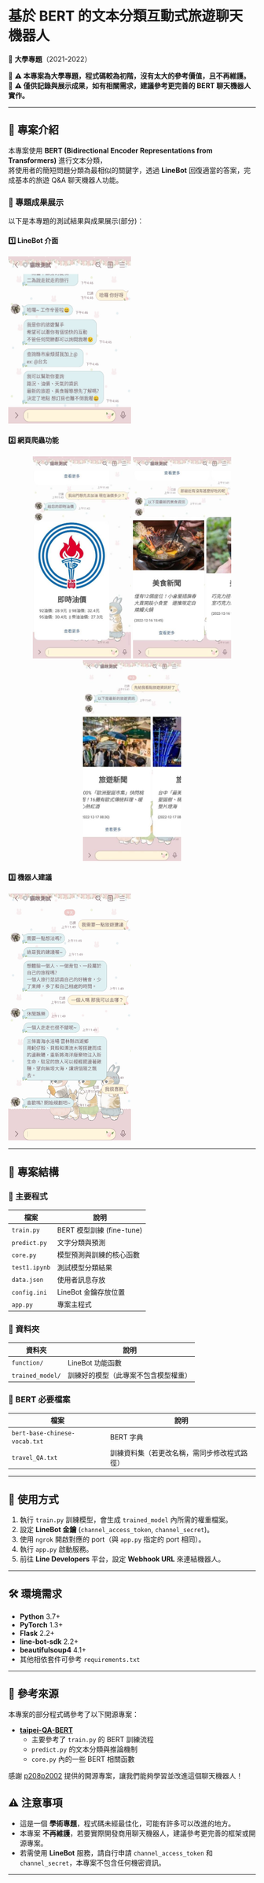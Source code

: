 # **基於 BERT 的文本分類互動式旅遊聊天機器人**
📌 **大學專題**（2021-2022）

🚨 **⚠️ 本專案為大學專題，程式碼較為初階，沒有太大的參考價值，且不再維護。**  
🚨 **⚠️ 僅供記錄與展示成果，如有相關需求，建議參考更完善的 BERT 聊天機器人實作。**

---

## **📌 專案介紹**
本專案使用 **BERT (Bidirectional Encoder Representations from Transformers)** 進行文本分類，  
將使用者的簡短問題分類為最相似的關鍵字，透過 **LineBot** 回復適當的答案，完成基本的旅遊 Q&A 聊天機器人功能。

### **📸 專題成果展示**
以下是本專題的測試結果與成果展示(部分)：

#### 1️⃣ LineBot 介面
<img src="image/使用者提示.png" width="250">

#### 2️⃣ 網頁爬蟲功能
<p align="center">
  <img src="image/即時油價.jpg" width="200">
  <img src="image/美食新聞.jpg" width="200">
  <img src="image/旅遊新聞.jpg" width="200">
</p>

#### 3️⃣ 機器人建議
<img src="image/機器人建議.png" width="250">

---

## **📁 專案結構**
### **📌 主要程式**
| 檔案 | 說明 |
|------|------|
| `train.py` | BERT 模型訓練 (fine-tune) |
| `predict.py` | 文字分類與預測 |
| `core.py` | 模型預測與訓練的核心函數 |
| `test1.ipynb` | 測試模型分類結果 |
| `data.json` | 使用者訊息存放 |
| `config.ini` | LineBot 金鑰存放位置 |
| `app.py` | 專案主程式 |

### **📌 資料夾**
| 資料夾 | 說明 |
|------|------|
| `function/` | LineBot 功能函數 |
| `trained_model/` | 訓練好的模型（此專案不包含模型權重） |

### **📌 BERT 必要檔案**
| 檔案 | 說明 |
|------|------|
| `bert-base-chinese-vocab.txt` | BERT 字典 |
| `travel_QA.txt` | 訓練資料集（若更改名稱，需同步修改程式路徑） |

---

## **🚀 使用方式**
1. 執行 `train.py` 訓練模型，會生成 `trained_model` 內所需的權重檔案。
2. 設定 **LineBot 金鑰** (`channel_access_token`, `channel_secret`)。
3. 使用 `ngrok` 開啟對應的 port（與 `app.py` 指定的 port 相同）。
4. 執行 `app.py` 啟動服務。
5. 前往 **Line Developers** 平台，設定 **Webhook URL** 來連結機器人。

---

## **🛠 環境需求**
- **Python** 3.7+
- **PyTorch** 1.3+
- **Flask** 2.2+
- **line-bot-sdk** 2.2+
- **beautifulsoup4** 4.1+
- 其他相依套件可參考 `requirements.txt`

---

## 📖 參考來源
本專案的部分程式碼參考了以下開源專案：

- **[taipei-QA-BERT](https://github.com/p208p2002/taipei-QA-BERT)**  
  - 主要參考了 `train.py` 的 BERT 訓練流程  
  - `predict.py` 的文本分類與推論機制  
  - `core.py` 內的一些 BERT 相關函數  

感謝 [p208p2002](https://github.com/p208p2002) 提供的開源專案，讓我們能夠學習並改進這個聊天機器人！

## **⚠️ 注意事項**
- 這是一個 **學術專題**，程式碼未經最佳化，可能有許多可以改進的地方。
- 本專案 **不再維護**，若要實際開發商用聊天機器人，建議參考更完善的框架或開源專案。
- 若需使用 **LineBot** 服務，請自行申請 `channel_access_token` 和 `channel_secret`，本專案不包含任何機密資訊。

---

